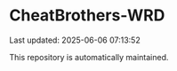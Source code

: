 # CheatBrothers-WRD

Last updated: 2025-06-06 07:13:52

This repository is automatically maintained.
